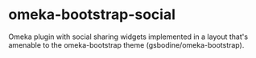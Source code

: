 omeka-bootstrap-social
======================

Omeka plugin with social sharing widgets implemented in a layout that's amenable to the omeka-bootstrap theme (gsbodine/omeka-bootstrap).